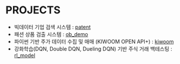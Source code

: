 # 
# PROJECTS 

* 빅데이터 기업 검색 시스템 : [patent](https://github.com/chloeyj/PROJECTS/tree/master/patent)
* 패션 상품 검출 시스템 : [ob_demo](https://github.com/chloeyj/PROJECTS/tree/master/ob_demo)
* 파이썬 기반 주가 데이터 수집 및 매매 (KIWOOM OPEN API+) : [kiwoom](https://github.com/chloeyj/PROJECTS/tree/master/kiwoom)
* 강화학습(DQN, Double DQN, Dueling DQN) 기반 주식 거래 백테스팅 : [rl_model](https://github.com/chloeyj/PROJECTS/tree/matser/rl_model)
